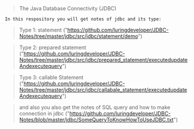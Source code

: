 >The Java Database Connectivity (JDBC)

    In this respository you will get notes of jdbc and its type:

> Type 1: statement ("https://github.com/luringdeveloper/JDBC-Notes/tree/master/jdbc/src/jdbc/statement/demo")

> Type 2: prepared statement ("https://github.com/luringdeveloper/JDBC-Notes/tree/master/jdbc/src/jdbc/prepared_statement/executedupdateAndexecutequery")

> Type 3: callable Statement ("https://github.com/luringdeveloper/JDBC-Notes/tree/master/jdbc/src/jdbc/callabale_statement/executedupdateAndexecutequery")

> and also you also get the notes of SQL query and how to make connection in jdbc ("https://github.com/luringdeveloper/JDBC-Notes/blob/master/jdbc/SomeQueryToKnowHowToUseJDBC.txt")  
